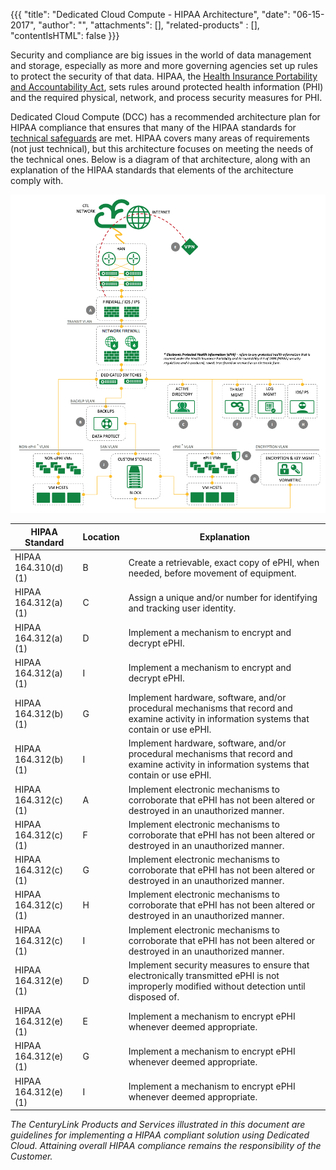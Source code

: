 {{{
"title": "Dedicated Cloud Compute - HIPAA Architecture",
"date": "06-15-2017",
"author": "",
"attachments": [],
"related-products" : [],
"contentIsHTML": false
}}}

Security and compliance are big issues in the world of data management and storage, especially as more and more governing agencies set up rules to protect the security of that data. HIPAA, the [Health Insurance Portability and Accountability Act](https://www.hhs.gov/hipaa/for-professionals/index.html?language=en), sets rules around protected health information (PHI) and the required physical, network, and process security measures for PHI.

Dedicated Cloud Compute (DCC) has a recommended architecture plan for HIPAA compliance that ensures that many of the HIPAA standards for [technical safeguards](https://www.hhs.gov/sites/default/files/ocr/privacy/hipaa/administrative/securityrule/techsafeguards.pdf) are met. HIPAA covers many areas of requirements (not just technical), but this architecture focuses on meeting the needs of the technical ones. Below is a diagram of that architecture, along with an explanation of the HIPAA standards that elements of the architecture comply with.

![HIPAA Architecture](../../images/dcc-hipaa-architecture.png)

|      HIPAA Standard        |    Location    | Explanation |
|----------------------------|----------------|-------------|
|    HIPAA 164.310(d)(1)     |  B  | Create a retrievable, exact copy of ePHI, when needed, before movement of equipment. |
|    HIPAA 164.312(a)(1)     |  C  | Assign a unique and/or number for identifying and tracking user identity. |
|    HIPAA 164.312(a)(1)     |  D  | Implement a mechanism to encrypt and decrypt ePHI. |
|    HIPAA 164.312(a)(1)     |  I  | Implement a mechanism to encrypt and decrypt ePHI. |
|    HIPAA 164.312(b)(1)     |  G  | Implement hardware, software, and/or procedural mechanisms that record and examine activity in information systems that contain or use ePHI. |
|    HIPAA 164.312(b)(1)     |  I  | Implement hardware, software, and/or procedural mechanisms that record and examine activity in information systems that contain or use ePHI. |
|    HIPAA 164.312(c)(1)     |  A  | Implement electronic mechanisms to corroborate that ePHI has not been altered or destroyed in an unauthorized manner. |
|    HIPAA 164.312(c)(1)     |  F  | Implement electronic mechanisms to corroborate that ePHI has not been altered or destroyed in an unauthorized manner. |
|    HIPAA 164.312(c)(1)     |  G  | Implement electronic mechanisms to corroborate that ePHI has not been altered or destroyed in an unauthorized manner. |
|    HIPAA 164.312(c)(1)     |  H  | Implement electronic mechanisms to corroborate that ePHI has not been altered or destroyed in an unauthorized manner. |
|    HIPAA 164.312(c)(1)     |  I  | Implement electronic mechanisms to corroborate that ePHI has not been altered or destroyed in an unauthorized manner. |
|     HIPAA 164.312(e)(1)    |  D  | Implement security measures to ensure that electronically transmitted ePHI is not improperly modified without detection until disposed of. |
|    HIPAA 164.312(e)(1)     |  E  | Implement a mechanism to encrypt ePHI whenever deemed appropriate. |
|    HIPAA 164.312(e)(1)     |  G  | Implement a mechanism to encrypt ePHI whenever deemed appropriate. |
|    HIPAA 164.312(e)(1)     |  I  | Implement a mechanism to encrypt ePHI whenever deemed appropriate. |


*The CenturyLink Products and Services illustrated in this document are guidelines for implementing a HIPAA compliant solution using Dedicated Cloud. Attaining overall HIPAA compliance remains the responsibility of the Customer.*
